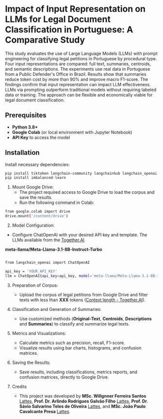 # Impact of Input Representation on LLMs for Legal Document Classification in Portuguese: A Comparative Study

This study evaluates the use of Large Language Models (LLMs) with prompt engineering for classifying legal petitions in Portuguese by procedural type. Four input representations are compared: full text, summaries, centroids, and semantic descriptions. The experiments use real data in Portuguese from a Public Defender's Office in Brazil. Results show that summaries reduce token cost by more than 90\% and improve macro F1-score. The findings confirm that input representation can impact LLM effectiveness. LLMs via prompting outperform traditional models without requiring labeled data or training. The approach can be flexible and economically viable for legal document classification.

## Prerequisites

- **Python 3.8+**
- **Google Colab** (or local environment with Jupyter Notebook)
- **API Key** to access the model 

## Installation

Install necessary dependencies:

```bash
pip install tiktoken langchain-community langchainhub langchain_openai langchain pandas matplotlib scikit-learn seaborn
pip install imbalanced-learn
```

1. Mount Google Drive:
   - The project required access to Google Drive to load the corpus and save the results.
   - Run the following command in Colab:
     
```bash
from google.colab import drive
drive.mount('/content/drive')
```

2. Model Configuration:
  - Configure ChatOpenAI with your desired API key and template. The LLMs available from the [Together.AI](https://docs.together.ai/docs/chat-models).

**meta-llama/Meta-Llama-3.1-8B-Instruct-Turbo**

```bash

from langchain_openai import ChatOpenAI

api_key = 'YOUR_API_KEY'
llm = ChatOpenAI(api_key=api_key, model='meta-llama/Meta-Llama-3.1-8B-Instruct-Turbo')

```

3. Preparation of Corpus:
   - Upload the corpus of legal petitions from Google Drive and filter texts with less than **XXX** tokens ([Context length - Together.AI](https://docs.together.ai/docs/chat-models)).

4. Classification and Generation of Summaries:
   - Use customized methods (**Original-Text**, **Centroids**, **Descriptions** and **Summaries**) to classify and summarize legal texts.
  
5. Metrics and Visualizations:
   - Calculate metrics such as precision, recall, F1-score.
   - Visualize results using bar charts, histograms, and confusion matrices.
  
6. Saving the Results:
   - Save results, including classifications, metrics reports, and confusion matrices, directly to Google Drive.

7. Credits
   - This project was developed by **MSc. Willgnner Ferreira Santos** [Lattes](http://lattes.cnpq.br/3203020327904139), **Prof. Dr. Arlindo Rodrigues Galvão Filho** [Lattes](http://lattes.cnpq.br/7744765287200890), **Prof. Dr. Sávio Salvarino Teles de Oliveira** [Lattes](http://lattes.cnpq.br/1905829499839846), and **MSc. João Paulo Cavalcante Presa** [Lattes](http://lattes.cnpq.br/5092666506514753).
 

















